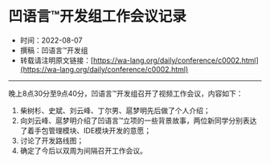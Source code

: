 # 凹语言™开发组工作会议记录

- 时间：2022-08-07
- 撰稿：凹语言™开发组
- 转载请注明原文链接：[https://wa-lang.org/daily/conference/c0002.html](https://wa-lang.org/daily/conference/c0002.html)

---

晚上8点30分至9点40分，凹语言™开发组召开了视频工作会议，内容如下：

1. 柴树杉、史斌、刘云峰、丁尔男、扈梦明先后做了个人介绍；
1. 向刘云峰、扈梦明介绍了凹语言™立项的一些背景故事，两位新同学分别表达了着手包管理模块、IDE模块开发的意愿；
1. 讨论了开发路线图；
1. 确定了今后以双周为间隔召开工作会议。